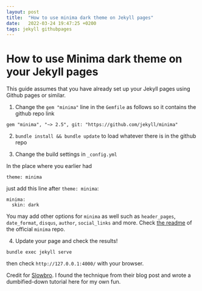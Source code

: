 ```yaml
---
layout: post
title:  "How to use minima dark theme on Jekyll pages"
date:   2022-03-24 19:47:25 +0200
tags: jekyll githubpages
---
```


# How to use Minima dark theme on your Jekyll pages

This guide assumes that you have already set up your Jekyll pages using Github pages or similar.

1. Change the `gem "minima"` line in the `Gemfile` as follows so it contains the github repo link

```
gem "minima", "~> 2.5", git: "https://github.com/jekyll/minima"
```

2. `bundle install && bundle update` to load whatever there is in the github repo

3. Change the build settings in `_config.yml`

In the place where you earlier had

```
theme: minima
```

just add this line after `theme: minima`:

```
minima:
  skin: dark
```

You may add other options for `minima` as well such as `header_pages`, `date_format`, `disqus`, `author`, `social_links` and more. Check [the readme](https://github.com/jekyll/minima) of the official `minima` repo.

4. Update your page and check the results!

```
bundle exec jekyll serve
```

then check `http://127.0.0.1:4000/` with your browser.

Credit for [Slowbro](https://blog.slowb.ro/dark-theme-for-minima-jekyll/). I found the technique from their blog post and wrote a dumbified-down tutorial here for my own fun.


